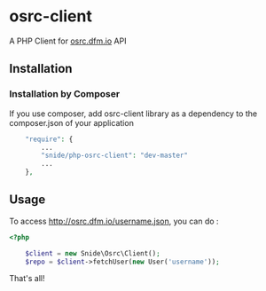 osrc-client
==================

A PHP Client for [osrc.dfm.io](http://osrc.dfm.io) API

## Installation

### Installation by Composer

If you use composer, add osrc-client library as a dependency to the composer.json of your application

```php
    "require": {
        ...
        "snide/php-osrc-client": "dev-master"
        ...
    },

```

## Usage

To access http://osrc.dfm.io/username.json, you can do :

```php
<?php

    $client = new Snide\Osrc\Client();
    $repo = $client->fetchUser(new User('username'));
```

That's all!